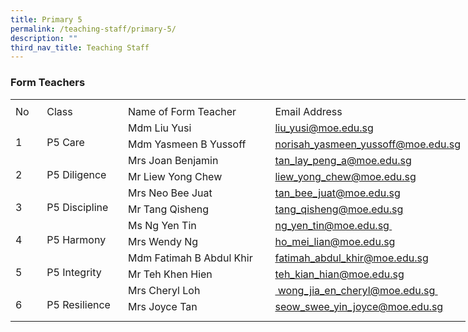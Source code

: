 ```yaml
---
title: Primary 5
permalink: /teaching-staff/primary-5/
description: ""
third_nav_title: Teaching Staff
---
```

###  **Form Teachers**
<table style="border-collapse:
 collapse;width:546pt" width="727" cellspacing="0" cellpadding="0" border="0"><colgroup><col style="mso-width-source:userset;mso-width-alt:1462;width:30pt" width="40"> <col style="mso-width-source:userset;mso-width-alt:4278;width:88pt" width="117"> <col style="mso-width-source:userset;mso-width-alt:10422;width:214pt" width="285"> <col style="mso-width-source:userset;mso-width-alt:10422;width:214pt" width="285"></colgroup><tbody><tr style="mso-height-source:userset;height:6.0pt" height="8"><td style="height:6.0pt;width:30pt" width="40" class="xl66" height="8"><a name="RANGE!D58:G71"></a></td><td style="width:88pt" width="117"></td><td style="width:214pt" width="285"></td><td style="width:214pt" width="285" class="xl70"></td></tr><tr style="height:15.75pt" height="21"><td style="height:15.75pt;width:30pt" width="40" class="xl69" height="21">No</td><td style="border-left:none;width:88pt" width="117" class="xl68">Class</td><td style="border-left:none;width:214pt" width="285" class="xl68">Name of Form Teacher</td><td style="border-left:none" class="xl71">Email Address</td></tr><tr style="height:15.75pt" height="21"><td style="height:31.5pt;width:30pt" width="40" class="xl73" height="42" rowspan="2">
<br>1</td><td style="width:88pt" width="117" class="xl74" rowspan="2">
<br>P5 Care</td><td style="border-top:none" class="xl67">Mdm Liu Yusi</td><td style="border-top:none;border-left:none" class="xl72"><a href="mailto:norisah_yasmeen_yussoff@moe.edu.sg">liu_yusi@moe.edu.sg</a></td></tr><tr style="height:15.75pt" height="21"><td style="height:15.75pt;border-top:none" class="xl67" height="21">Mdm Yasmeen B Yussoff</td><td style="border-top:none;border-left:none" class="xl72"><a href="mailto:liu_yusi@moe.edu.sg">norisah_yasmeen_yussoff@moe.edu.sg</a></td></tr><tr style="height:15.75pt" height="21"><td style="height:31.5pt;width:30pt" width="40" class="xl73" height="42" rowspan="2">
<br>2</td><td style="width:88pt" width="117" class="xl74" rowspan="2">
<br>P5 Diligence</td><td style="border-top:none" class="xl67">Mrs Joan Benjamin<span style="mso-spacerun:yes">&nbsp;</span></td><td style="border-top:none;border-left:none" class="xl72"><a href="mailto:tan_lay_peng_a@moe.edu.sg">tan_lay_peng_a@moe.edu.sg</a></td></tr><tr style="height:15.75pt" height="21"><td style="height:15.75pt;border-top:none" class="xl67" height="21">Mr Liew Yong Chew</td><td style="border-top:none;border-left:none" class="xl72"><a href="mailto:liew_yong_chew@moe.edu.sg">liew_yong_chew@moe.edu.sg</a></td></tr><tr style="height:15.75pt" height="21"><td style="height:31.5pt;width:30pt" width="40" class="xl73" height="42" rowspan="2">
<br>3</td><td style="width:88pt" width="117" class="xl74" rowspan="2">
<br>P5 Discipline</td><td style="border-top:none" class="xl67">Mrs Neo Bee Juat<span style="mso-spacerun:yes">&nbsp;</span></td><td style="border-top:none;border-left:none" class="xl72"><a href="mailto:tan_bee_juat@moe.edu.sg">tan_bee_juat@moe.edu.sg</a></td></tr><tr style="height:15.75pt" height="21"><td style="height:15.75pt;border-top:none" class="xl67" height="21">Mr Tang Qisheng</td><td style="border-top:none;border-left:none" class="xl72"><a href="mailto:tang_qisheng@moe.edu.sg">tang_qisheng@moe.edu.sg</a></td></tr><tr style="height:15.75pt" height="21"><td style="height:31.5pt;width:30pt" width="40" class="xl73" height="42" rowspan="2">
<br>4</td><td style="width:88pt" width="117" class="xl74" rowspan="2">
<br>P5 Harmony</td><td style="border-top:none" class="xl67">Ms Ng Yen Tin</td><td style="border-top:none;border-left:none" class="xl72"><a href="mailto:ho_mei_lian@moe.edu.sg">ng_yen_tin@moe.edu.sg&nbsp;</a></td></tr><tr style="height:15.75pt" height="21"><td style="height:15.75pt;border-top:none" class="xl67" height="21">Mrs Wendy Ng</td><td style="border-top:none;border-left:none" class="xl72"><a href="mailto:ng_yen_tin@moe.edu.sg">ho_mei_lian@moe.edu.sg</a></td></tr><tr style="height:15.75pt" height="21"><td style="height:31.5pt;width:30pt" width="40" class="xl73" height="42" rowspan="2">
<br>5&nbsp;</td><td style="width:88pt" width="117" class="xl74" rowspan="2">
<br>P5 Integrity</td><td style="border-top:none" class="xl67">Mdm Fatimah B Abdul Khir</td><td style="border-top:none;border-left:none" class="xl72"><a href="mailto:fatimah_abdul_khir@moe.edu.sg">fatimah_abdul_khir@moe.edu.sg</a></td></tr><tr style="height:15.75pt" height="21"><td style="height:15.75pt;border-top:none" class="xl67" height="21">Mr Teh Khen Hien</td><td style="border-top:none;border-left:none" class="xl72"><a href="mailto:teh_kian_hian@moe.edu.sg">teh_kian_hian@moe.edu.sg</a></td></tr><tr style="height:15.75pt" height="21"><td style="height:31.5pt;width:30pt" width="40" class="xl73" height="42" rowspan="2">
<br>6</td><td class="xl75" rowspan="2">
<br>P5&nbsp;Resilience<span style="mso-spacerun:yes">&nbsp;</span></td><td style="border-top:none;border-left:none" class="xl67">Mrs Cheryl Loh<span style="mso-spacerun:yes">&nbsp;</span></td><td style="border-top:none;border-left:none" class="xl72"><a href="mailto:seow_swee_yin_joyce@moe.edu.sg">&nbsp;wong_jia_en_cheryl@moe.edu.sg&nbsp;</a></td></tr><tr style="height:15.75pt" height="21"><td style="height:15.75pt;border-top:none;border-left:
  none" class="xl67" height="21">Mrs Joyce Tan<span style="mso-spacerun:yes">&nbsp;</span></td><td style="border-top:none;border-left:none" class="xl72"><a href="mailto:wong_jia_en_cheryl@moe.edu.sg">seow_swee_yin_joyce@moe.edu.sg</a></td></tr><tr style="mso-height-source:userset;height:6.75pt" height="9"><td style="height:6.75pt" class="xl66" height="9"></td><td></td><td></td><td class="xl70"></td></tr></tbody></table>